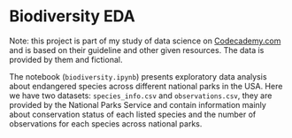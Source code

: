 # Biodiversity EDA

Note: this project is part of my study of data science on [Codecademy.com](https://www.codecademy.com) and is based on their guideline and other given resources. The data is provided by them and fictional.

The notebook (`biodiversity.ipynb`) presents exploratory data analysis about endangered species across different national parks in the USA. Here we have two datasets: `species_info.csv` and `observations.csv`, they are provided by the National Parks Service and contain information mainly about conservation status of each listed species and the number of observations for each species across national parks.

